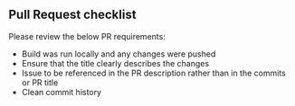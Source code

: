 ## Pull Request checklist

Please review the below PR requirements:

- Build was run locally and any changes were pushed
- Ensure that the title clearly describes the changes
- Issue to be referenced in the PR description rather than in the commits or PR title
- Clean commit history